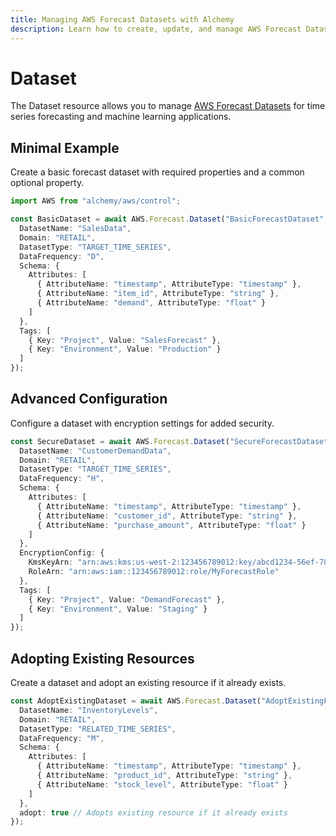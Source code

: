 ```yaml
---
title: Managing AWS Forecast Datasets with Alchemy
description: Learn how to create, update, and manage AWS Forecast Datasets using Alchemy Cloud Control.
---
```


# Dataset

The Dataset resource allows you to manage [AWS Forecast Datasets](https://docs.aws.amazon.com/forecast/latest/userguide/) for time series forecasting and machine learning applications.

## Minimal Example

Create a basic forecast dataset with required properties and a common optional property.

```ts
import AWS from "alchemy/aws/control";

const BasicDataset = await AWS.Forecast.Dataset("BasicForecastDataset", {
  DatasetName: "SalesData",
  Domain: "RETAIL",
  DatasetType: "TARGET_TIME_SERIES",
  DataFrequency: "D",
  Schema: {
    Attributes: [
      { AttributeName: "timestamp", AttributeType: "timestamp" },
      { AttributeName: "item_id", AttributeType: "string" },
      { AttributeName: "demand", AttributeType: "float" }
    ]
  },
  Tags: [
    { Key: "Project", Value: "SalesForecast" },
    { Key: "Environment", Value: "Production" }
  ]
});
```

## Advanced Configuration

Configure a dataset with encryption settings for added security.

```ts
const SecureDataset = await AWS.Forecast.Dataset("SecureForecastDataset", {
  DatasetName: "CustomerDemandData",
  Domain: "RETAIL",
  DatasetType: "TARGET_TIME_SERIES",
  DataFrequency: "H",
  Schema: {
    Attributes: [
      { AttributeName: "timestamp", AttributeType: "timestamp" },
      { AttributeName: "customer_id", AttributeType: "string" },
      { AttributeName: "purchase_amount", AttributeType: "float" }
    ]
  },
  EncryptionConfig: {
    KmsKeyArn: "arn:aws:kms:us-west-2:123456789012:key/abcd1234-56ef-78gh-90ij-klmnopqrst",
    RoleArn: "arn:aws:iam::123456789012:role/MyForecastRole"
  },
  Tags: [
    { Key: "Project", Value: "DemandForecast" },
    { Key: "Environment", Value: "Staging" }
  ]
});
```

## Adopting Existing Resources

Create a dataset and adopt an existing resource if it already exists.

```ts
const AdoptExistingDataset = await AWS.Forecast.Dataset("AdoptExistingForecastDataset", {
  DatasetName: "InventoryLevels",
  Domain: "RETAIL",
  DatasetType: "RELATED_TIME_SERIES",
  DataFrequency: "M",
  Schema: {
    Attributes: [
      { AttributeName: "timestamp", AttributeType: "timestamp" },
      { AttributeName: "product_id", AttributeType: "string" },
      { AttributeName: "stock_level", AttributeType: "float" }
    ]
  },
  adopt: true // Adopts existing resource if it already exists
});
```